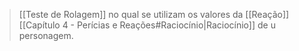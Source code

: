 > [[Teste de Rolagem]] no qual se utilizam os valores da [[Reação]] [[Capítulo 4 - Perícias e Reações#Raciocínio|Raciocínio]] de u personagem.